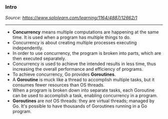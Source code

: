 ### Intro
*Source: https://www.sololearn.com/learning/1164/4887/12662/1*

---
- **Concurrency** means multiple computations are happening at the same time. It is used when a program has multiple things to do.
- Concurrency is about creating multiple processes executing independently.
-  In order to use concurrency, the program is broken into parts, which are then executed separately.
- Concurrency is used to achieve the intended results in less time, thus increasing the overall performance and efficiency of programs.
- To achieve concurrency, Go provides **Goroutines**.
- A **Goroutine** is muck like a thread to accomplish multiple tasks, but it consumes fewer resources than OS threads.
- When a program is broken down into separate tasks, each Goroutine can be used to accomplish a task, enabling concurrency in a program.
- **Goroutines** are *not* OS threads: they are virtual threads; managed by Go. It's possible to have thousands of Goroutines running in a Go program.